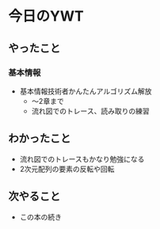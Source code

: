 # 今日のYWT

## やったこと

### 基本情報

- 基本情報技術者かんたんアルゴリズム解放
  - 〜2章まで
  - 流れ図でのトレース、読み取りの練習

## わかったこと

- 流れ図でのトレースもかなり勉強になる
- 2次元配列の要素の反転や回転

## 次やること

- この本の続き
